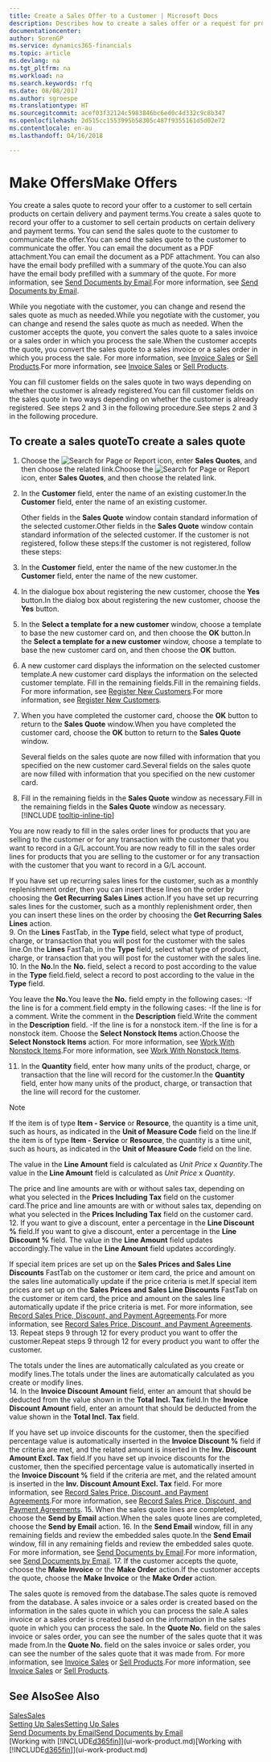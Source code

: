 ```yaml
---
title: Create a Sales Offer to a Customer | Microsoft Docs
description: Describes how to create a sales offer or a request for proposal (RFQ) document to record your offer to a customer to sell products under certain terms.
documentationcenter: 
author: SorenGP
ms.service: dynamics365-financials
ms.topic: article
ms.devlang: na
ms.tgt_pltfrm: na
ms.workload: na
ms.search.keywords: rfq
ms.date: 08/08/2017
ms.author: sgroespe
ms.translationtype: HT
ms.sourcegitcommit: acef03f32124c5983846bc6ed0c4d332c9c8b347
ms.openlocfilehash: 2d515cc1553995b58305c487f9355161d5d02e72
ms.contentlocale: en-au
ms.lasthandoff: 04/16/2018

---
```

# <a name="make-offers"></a><span data-ttu-id="256d3-103">Make Offers</span><span class="sxs-lookup"><span data-stu-id="256d3-103">Make Offers</span></span>
<span data-ttu-id="256d3-104">You create a sales quote to record your offer to a customer to sell certain products on certain delivery and payment terms.</span><span class="sxs-lookup"><span data-stu-id="256d3-104">You create a sales quote to record your offer to a customer to sell certain products on certain delivery and payment terms.</span></span> <span data-ttu-id="256d3-105">You can send the sales quote to the customer to communicate the offer.</span><span class="sxs-lookup"><span data-stu-id="256d3-105">You can send the sales quote to the customer to communicate the offer.</span></span> <span data-ttu-id="256d3-106">You can email the document as a PDF attachment.</span><span class="sxs-lookup"><span data-stu-id="256d3-106">You can email the document as a PDF attachment.</span></span> <span data-ttu-id="256d3-107">You can also have the email body prefilled with a summary of the quote.</span><span class="sxs-lookup"><span data-stu-id="256d3-107">You can also have the email body prefilled with a summary of the quote.</span></span> <span data-ttu-id="256d3-108">For more information, see [Send Documents by Email](ui-how-send-documents-email.md).</span><span class="sxs-lookup"><span data-stu-id="256d3-108">For more information, see [Send Documents by Email](ui-how-send-documents-email.md).</span></span>

<span data-ttu-id="256d3-109">While you negotiate with the customer, you can change and resend the sales quote as much as needed.</span><span class="sxs-lookup"><span data-stu-id="256d3-109">While you negotiate with the customer, you can change and resend the sales quote as much as needed.</span></span> <span data-ttu-id="256d3-110">When the customer accepts the quote, you convert the sales quote to a sales invoice or a sales order in which you process the sale.</span><span class="sxs-lookup"><span data-stu-id="256d3-110">When the customer accepts the quote, you convert the sales quote to a sales invoice or a sales order in which you process the sale.</span></span> <span data-ttu-id="256d3-111">For more information, see [Invoice Sales](sales-how-invoice-sales.md) or [Sell Products](sales-how-sell-products.md).</span><span class="sxs-lookup"><span data-stu-id="256d3-111">For more information, see [Invoice Sales](sales-how-invoice-sales.md) or [Sell Products](sales-how-sell-products.md).</span></span>

<span data-ttu-id="256d3-112">You can fill customer fields on the sales quote in two ways depending on whether the customer is already registered.</span><span class="sxs-lookup"><span data-stu-id="256d3-112">You can fill customer fields on the sales quote in two ways depending on whether the customer is already registered.</span></span> <span data-ttu-id="256d3-113">See steps 2 and 3 in the following procedure.</span><span class="sxs-lookup"><span data-stu-id="256d3-113">See steps 2 and 3 in the following procedure.</span></span>

## <a name="to-create-a-sales-quote"></a><span data-ttu-id="256d3-114">To create a sales quote</span><span class="sxs-lookup"><span data-stu-id="256d3-114">To create a sales quote</span></span>
1. <span data-ttu-id="256d3-115">Choose the ![Search for Page or Report](media/ui-search/search_small.png "Search for Page or Report icon") icon, enter **Sales Quotes**, and then choose the related link.</span><span class="sxs-lookup"><span data-stu-id="256d3-115">Choose the ![Search for Page or Report](media/ui-search/search_small.png "Search for Page or Report icon") icon, enter **Sales Quotes**, and then choose the related link.</span></span>
2. <span data-ttu-id="256d3-116">In the **Customer** field, enter the name of an existing customer.</span><span class="sxs-lookup"><span data-stu-id="256d3-116">In the **Customer** field, enter the name of an existing customer.</span></span>

   <span data-ttu-id="256d3-117">Other fields in the **Sales Quote** window contain standard information of the selected customer.</span><span class="sxs-lookup"><span data-stu-id="256d3-117">Other fields in the **Sales Quote** window contain standard information of the selected customer.</span></span> <span data-ttu-id="256d3-118">If the customer is not registered, follow these steps:</span><span class="sxs-lookup"><span data-stu-id="256d3-118">If the customer is not registered, follow these steps:</span></span>
3. <span data-ttu-id="256d3-119">In the **Customer** field, enter the name of the new customer.</span><span class="sxs-lookup"><span data-stu-id="256d3-119">In the **Customer** field, enter the name of the new customer.</span></span>
4. <span data-ttu-id="256d3-120">In the dialogue box about registering the new customer, choose the **Yes** button.</span><span class="sxs-lookup"><span data-stu-id="256d3-120">In the dialog box about registering the new customer, choose the **Yes** button.</span></span>
5. <span data-ttu-id="256d3-121">In the **Select a template for a new customer** window, choose a template to base the new customer card on, and then choose the **OK** button.</span><span class="sxs-lookup"><span data-stu-id="256d3-121">In the **Select a template for a new customer** window, choose a template to base the new customer card on, and then choose the **OK** button.</span></span>
6. <span data-ttu-id="256d3-122">A new customer card displays the information on the selected customer template.</span><span class="sxs-lookup"><span data-stu-id="256d3-122">A new customer card displays the information on the selected customer template.</span></span> <span data-ttu-id="256d3-123">Fill in the remaining fields.</span><span class="sxs-lookup"><span data-stu-id="256d3-123">Fill in the remaining fields.</span></span> <span data-ttu-id="256d3-124">For more information, see [Register New Customers](sales-how-register-new-customers.md).</span><span class="sxs-lookup"><span data-stu-id="256d3-124">For more information, see [Register New Customers](sales-how-register-new-customers.md).</span></span>  
7. <span data-ttu-id="256d3-125">When you have completed the customer card, choose the **OK** button to return to the **Sales Quote** window.</span><span class="sxs-lookup"><span data-stu-id="256d3-125">When you have completed the customer card, choose the **OK** button to return to the **Sales Quote** window.</span></span>

   <span data-ttu-id="256d3-126">Several fields on the sales quote are now filled with information that you specified on the new customer card.</span><span class="sxs-lookup"><span data-stu-id="256d3-126">Several fields on the sales quote are now filled with information that you specified on the new customer card.</span></span>  
8. <span data-ttu-id="256d3-127">Fill in the remaining fields in the **Sales Quote** window as necessary.</span><span class="sxs-lookup"><span data-stu-id="256d3-127">Fill in the remaining fields in the **Sales Quote** window as necessary.</span></span> [!INCLUDE [tooltip-inline-tip](includes/tooltip-inline-tip_md.md)]  

<span data-ttu-id="256d3-128">You are now ready to fill in the sales order lines for products that you are selling to the customer or for any transaction with the customer that you want to record in a G/L account.</span><span class="sxs-lookup"><span data-stu-id="256d3-128">You are now ready to fill in the sales order lines for products that you are selling to the customer or for any transaction with the customer that you want to record in a G/L account.</span></span>   

<span data-ttu-id="256d3-129">If you have set up recurring sales lines for the customer, such as a monthly replenishment order, then you can insert these lines on the order by choosing the **Get Recurring Sales Lines** action.</span><span class="sxs-lookup"><span data-stu-id="256d3-129">If you have set up recurring sales lines for the customer, such as a monthly replenishment order, then you can insert these lines on the order by choosing the **Get Recurring Sales Lines** action.</span></span>  
9. <span data-ttu-id="256d3-130">On the **Lines** FastTab, in the **Type** field, select what type of product, charge, or transaction that you will post for the customer with the sales line.</span><span class="sxs-lookup"><span data-stu-id="256d3-130">On the **Lines** FastTab, in the **Type** field, select what type of product, charge, or transaction that you will post for the customer with the sales line.</span></span>
10. <span data-ttu-id="256d3-131">In the **No.**</span><span class="sxs-lookup"><span data-stu-id="256d3-131">In the **No.**</span></span> <span data-ttu-id="256d3-132">field, select a record to post according to the value in the **Type** field.</span><span class="sxs-lookup"><span data-stu-id="256d3-132">field, select a record to post according to the value in the **Type** field.</span></span>

   <span data-ttu-id="256d3-133">You leave the **No.**</span><span class="sxs-lookup"><span data-stu-id="256d3-133">You leave the **No.**</span></span> <span data-ttu-id="256d3-134">field empty in the following cases: -If the line is for a comment.</span><span class="sxs-lookup"><span data-stu-id="256d3-134">field empty in the following cases: -If the line is for a comment.</span></span> <span data-ttu-id="256d3-135">Write the comment in the **Description** field.</span><span class="sxs-lookup"><span data-stu-id="256d3-135">Write the comment in the **Description** field.</span></span>
   <span data-ttu-id="256d3-136">-If the line is for a nonstock item.</span><span class="sxs-lookup"><span data-stu-id="256d3-136">-If the line is for a nonstock item.</span></span> <span data-ttu-id="256d3-137">Choose the **Select Nonstock Items** action.</span><span class="sxs-lookup"><span data-stu-id="256d3-137">Choose the **Select Nonstock Items** action.</span></span> <span data-ttu-id="256d3-138">For more information, see [Work With Nonstock Items](inventory-how-work-nonstock-items.md).</span><span class="sxs-lookup"><span data-stu-id="256d3-138">For more information, see [Work With Nonstock Items](inventory-how-work-nonstock-items.md).</span></span>

11. <span data-ttu-id="256d3-139">In the **Quantity** field, enter how many units of the product, charge, or transaction that the line will record for the customer.</span><span class="sxs-lookup"><span data-stu-id="256d3-139">In the **Quantity** field, enter how many units of the product, charge, or transaction that the line will record for the customer.</span></span>

   > [!NOTE]  
   >   <span data-ttu-id="256d3-140">If the item is of type **Item - Service** or **Resource**, the quantity is a time unit, such as hours, as indicated in the **Unit of Measure Code** field on the line.</span><span class="sxs-lookup"><span data-stu-id="256d3-140">If the item is of type **Item - Service** or **Resource**, the quantity is a time unit, such as hours, as indicated in the **Unit of Measure Code** field on the line.</span></span>  

   <span data-ttu-id="256d3-141">The value in the **Line Amount** field is calculated as *Unit Price* x *Quantity*.</span><span class="sxs-lookup"><span data-stu-id="256d3-141">The value in the **Line Amount** field is calculated as *Unit Price* x *Quantity*.</span></span>  

   <span data-ttu-id="256d3-142">The price and line amounts are with or without sales tax, depending on what you selected in the **Prices Including Tax** field on the customer card.</span><span class="sxs-lookup"><span data-stu-id="256d3-142">The price and line amounts are with or without sales tax, depending on what you selected in the **Prices Including Tax** field on the customer card.</span></span>  
12. <span data-ttu-id="256d3-143">If you want to give a discount, enter a percentage in the **Line Discount %** field.</span><span class="sxs-lookup"><span data-stu-id="256d3-143">If you want to give a discount, enter a percentage in the **Line Discount %** field.</span></span> <span data-ttu-id="256d3-144">The value in the **Line Amount** field updates accordingly.</span><span class="sxs-lookup"><span data-stu-id="256d3-144">The value in the **Line Amount** field updates accordingly.</span></span>  

   <span data-ttu-id="256d3-145">If special item prices are set up on the **Sales Prices and Sales Line Discounts** FastTab on the customer or item card, the price and amount on the sales line automatically update if the price criteria is met.</span><span class="sxs-lookup"><span data-stu-id="256d3-145">If special item prices are set up on the **Sales Prices and Sales Line Discounts** FastTab on the customer or item card, the price and amount on the sales line automatically update if the price criteria is met.</span></span> <span data-ttu-id="256d3-146">For more information, see [Record Sales Price, Discount, and Payment Agreements](sales-how-record-sales-price-discount-payment-agreements.md).</span><span class="sxs-lookup"><span data-stu-id="256d3-146">For more information, see [Record Sales Price, Discount, and Payment Agreements](sales-how-record-sales-price-discount-payment-agreements.md).</span></span>  
13. <span data-ttu-id="256d3-147">Repeat steps 9 through 12 for every product you want to offer the customer.</span><span class="sxs-lookup"><span data-stu-id="256d3-147">Repeat steps 9 through 12 for every product you want to offer the customer.</span></span>  

   <span data-ttu-id="256d3-148">The totals under the lines are automatically calculated as you create or modify lines.</span><span class="sxs-lookup"><span data-stu-id="256d3-148">The totals under the lines are automatically calculated as you create or modify lines.</span></span>  
14. <span data-ttu-id="256d3-149">In the **Invoice Discount Amount** field, enter an amount that should be deducted from the value shown in the **Total Incl. Tax** field.</span><span class="sxs-lookup"><span data-stu-id="256d3-149">In the **Invoice Discount Amount** field, enter an amount that should be deducted from the value shown in the **Total Incl. Tax** field.</span></span>

   <span data-ttu-id="256d3-150">If you have set up invoice discounts for the customer, then the specified percentage value is automatically inserted in the **Invoice Discount %** field if the criteria are met, and the related amount is inserted in the **Inv. Discount Amount Excl. Tax** field.</span><span class="sxs-lookup"><span data-stu-id="256d3-150">If you have set up invoice discounts for the customer, then the specified percentage value is automatically inserted in the **Invoice Discount %** field if the criteria are met, and the related amount is inserted in the **Inv. Discount Amount Excl. Tax** field.</span></span> <span data-ttu-id="256d3-151">For more information, see [Record Sales Price, Discount, and Payment Agreements](sales-how-record-sales-price-discount-payment-agreements.md).</span><span class="sxs-lookup"><span data-stu-id="256d3-151">For more information, see [Record Sales Price, Discount, and Payment Agreements](sales-how-record-sales-price-discount-payment-agreements.md).</span></span>
15. <span data-ttu-id="256d3-152">When the sales quote lines are completed, choose the **Send by Email** action.</span><span class="sxs-lookup"><span data-stu-id="256d3-152">When the sales quote lines are completed, choose the **Send by Email** action.</span></span>
16. <span data-ttu-id="256d3-153">In the **Send Email** window, fill in any remaining fields and review the embedded sales quote.</span><span class="sxs-lookup"><span data-stu-id="256d3-153">In the **Send Email** window, fill in any remaining fields and review the embedded sales quote.</span></span> <span data-ttu-id="256d3-154">For more information, see [Send Documents by Email](ui-how-send-documents-email.md).</span><span class="sxs-lookup"><span data-stu-id="256d3-154">For more information, see [Send Documents by Email](ui-how-send-documents-email.md).</span></span>
17. <span data-ttu-id="256d3-155">If the customer accepts the quote, choose the **Make Invoice** or the **Make Order** action.</span><span class="sxs-lookup"><span data-stu-id="256d3-155">If the customer accepts the quote, choose the **Make Invoice** or the **Make Order** action.</span></span>

<span data-ttu-id="256d3-156">The sales quote is removed from the database.</span><span class="sxs-lookup"><span data-stu-id="256d3-156">The sales quote is removed from the database.</span></span> <span data-ttu-id="256d3-157">A sales invoice or a sales order is created based on the information in the sales quote in which you can process the sale.</span><span class="sxs-lookup"><span data-stu-id="256d3-157">A sales invoice or a sales order is created based on the information in the sales quote in which you can process the sale.</span></span> <span data-ttu-id="256d3-158">In the **Quote No.** field on the sales invoice or sales order, you can see the number of the sales quote that it was made from.</span><span class="sxs-lookup"><span data-stu-id="256d3-158">In the **Quote No.** field on the sales invoice or sales order, you can see the number of the sales quote that it was made from.</span></span> <span data-ttu-id="256d3-159">For more information, see [Invoice Sales](sales-how-invoice-sales.md) or [Sell Products](sales-how-sell-products.md).</span><span class="sxs-lookup"><span data-stu-id="256d3-159">For more information, see [Invoice Sales](sales-how-invoice-sales.md) or [Sell Products](sales-how-sell-products.md).</span></span>

## <a name="see-also"></a><span data-ttu-id="256d3-160">See Also</span><span class="sxs-lookup"><span data-stu-id="256d3-160">See Also</span></span>
[<span data-ttu-id="256d3-161">Sales</span><span class="sxs-lookup"><span data-stu-id="256d3-161">Sales</span></span>](sales-manage-sales.md)  
[<span data-ttu-id="256d3-162">Setting Up Sales</span><span class="sxs-lookup"><span data-stu-id="256d3-162">Setting Up Sales</span></span>](sales-setup-sales.md)  
[<span data-ttu-id="256d3-163">Send Documents by Email</span><span class="sxs-lookup"><span data-stu-id="256d3-163">Send Documents by Email</span></span>](ui-how-send-documents-email.md)  
<span data-ttu-id="256d3-164">[Working with [!INCLUDE[d365fin](includes/d365fin_md.md)]](ui-work-product.md)</span><span class="sxs-lookup"><span data-stu-id="256d3-164">[Working with [!INCLUDE[d365fin](includes/d365fin_md.md)]](ui-work-product.md)</span></span>

